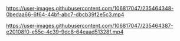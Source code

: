 
https://user-images.githubusercontent.com/106817047/235464348-0bedaa66-6f64-44bf-abc7-dbcb39f2e5c3.mp4

https://user-images.githubusercontent.com/106817047/235464387-e20108f0-e55c-4c39-9dc8-64eaad51328f.mp4

